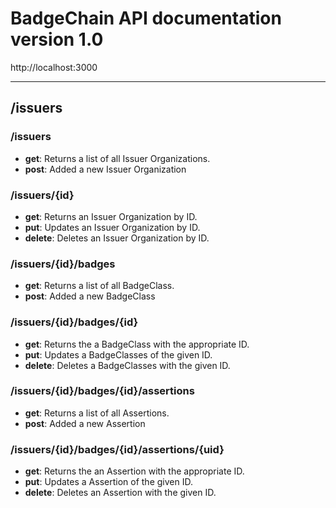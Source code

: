 # BadgeChain API documentation version 1.0
http://localhost:3000

---

## /issuers

### /issuers

* **get**: Returns a list of all Issuer Organizations.
* **post**: Added a new Issuer Organization

### /issuers/{id}

* **get**: Returns an Issuer Organization by ID.
* **put**: Updates an Issuer Organization by ID.
* **delete**: Deletes an Issuer Organization by ID.

### /issuers/{id}/badges

* **get**: Returns a list of all BadgeClass.
* **post**: Added a new BadgeClass

### /issuers/{id}/badges/{id}

* **get**: Returns the a BadgeClass with the appropriate ID.
* **put**: Updates a BadgeClasses of the given ID.
* **delete**: Deletes a BadgeClasses with the given ID.

### /issuers/{id}/badges/{id}/assertions

* **get**: Returns a list of all Assertions.
* **post**: Added a new Assertion

### /issuers/{id}/badges/{id}/assertions/{uid}

* **get**: Returns the an Assertion with the appropriate ID.
* **put**: Updates a Assertion of the given ID.
* **delete**: Deletes an Assertion with the given ID.


